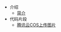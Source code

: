 * 介绍
  * [简介](markdown/编程语言/Python/简介.md)
* 代码片段
  * [腾讯云COS上传图片](markdown/编程语言/Python/腾讯云COS上传图片.md)
